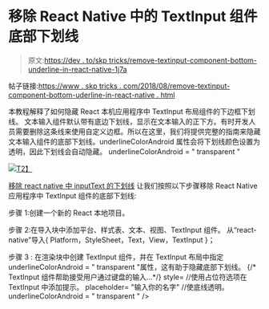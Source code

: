 # 移除 React Native 中的 TextInput 组件底部下划线

> 原文:[https://dev . to/skp tricks/remove-textinput-component-bottom-underline-in-react-native-1j7a](https://dev.to/skptricks/remove-textinput-component-bottom-underline-in-react-native-1j7a)

帖子链接:[https://www . skp tricks . com/2018/08/remove-textinput-component-bottom-uderline-in-react-native . html](https://www.skptricks.com/2018/08/remove-textinput-component-bottom-uderline-in-react-native.html)

本教程解释了如何隐藏 React 本机应用程序中 TextInput 布局组件的下边框下划线。
文本输入组件默认带有底边下划线，显示在文本输入的正下方。有时开发人员需要删除这条线来使用自定义边框。所以在这里，我们将提供完整的指南来隐藏文本输入组件的底部下划线。underlineColorAndroid 属性会将下划线颜色设置为透明，因此下划线会自动隐藏。
underlineColorAndroid = " transparent "

[![](../Images/e7929a290d769b75ec7d7ce0e46c76cc.png)T2】](https://res.cloudinary.com/practicaldev/image/fetch/s--deDawRmY--/c_limit%2Cf_auto%2Cfl_progressive%2Cq_auto%2Cw_880/https://2.bp.blogspot.com/-eJ2Lih17rv4/W2_ugA0ZJnI/AAAAAAAABxU/i_0gfvl5Msoi-tX-KVxigqX4v8k4s7qBwCLcBGAs/s400/uder.jpg)

[移除 react native 中 inputText 的下划线](https://www.skptricks.com/2018/08/remove-textinput-component-bottom-uderline-in-react-native.html)
让我们按照以下步骤移除 React Native 应用程序中 TextInput 组件的底部下划线:

步骤 1:创建一个新的 React 本地项目。

步骤 2:在导入块中添加平台、样式表、文本、视图、TextInput 组件。
从“react-native”导入{ Platform，StyleSheet，Text，View，TextInput }；

步骤 3 :
在渲染块中创建 TextInput 组件，并在 TextInput 布局中指定 underlineColorAndroid = " transparent "属性，这有助于隐藏底部下划线。
{/* TextInput 组件帮助接受用户通过键盘的输入...*/}
style=
//使用占位符选项在 TextInput 中添加提示。
placeholder= "输入你的名字"
//使底线透明。
underlineColorAndroid = " transparent "
/>